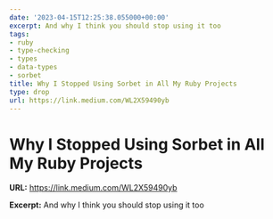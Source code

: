 ```yaml
---
date: '2023-04-15T12:25:38.055000+00:00'
excerpt: And why I think you should stop using it too
tags:
- ruby
- type-checking
- types
- data-types
- sorbet
title: Why I Stopped Using Sorbet in All My Ruby Projects
type: drop
url: https://link.medium.com/WL2X59490yb
---
```


# Why I Stopped Using Sorbet in All My Ruby Projects

**URL:** https://link.medium.com/WL2X59490yb

**Excerpt:** And why I think you should stop using it too
